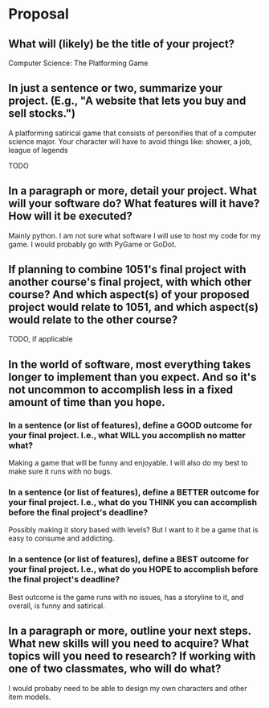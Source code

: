 # Proposal

## What will (likely) be the title of your project?
Computer Science: The Platforming Game

## In just a sentence or two, summarize your project. (E.g., "A website that lets you buy and sell stocks.")

A platforming satirical game that consists of personifies that of a computer science major. Your character will have to avoid things like: shower, a job, league of legends

TODO

## In a paragraph or more, detail your project. What will your software do? What features will it have? How will it be executed?

Mainly python. I am not sure what software I will use to host my code for my game. I would probably go with PyGame or GoDot.


## If planning to combine 1051's final project with another course's final project, with which other course? And which aspect(s) of your proposed project would relate to 1051, and which aspect(s) would relate to the other course?

TODO, if applicable


## In the world of software, most everything takes longer to implement than you expect. And so it's not uncommon to accomplish less in a fixed amount of time than you hope.

### In a sentence (or list of features), define a GOOD outcome for your final project. I.e., what WILL you accomplish no matter what?

Making a game that will be funny and enjoyable. I will also do my best to make sure it runs with no bugs.

### In a sentence (or list of features), define a BETTER outcome for your final project. I.e., what do you THINK you can accomplish before the final project's deadline?

Possibly making it story based with levels? But I want to it be a game that is easy to consume and addicting.

### In a sentence (or list of features), define a BEST outcome for your final project. I.e., what do you HOPE to accomplish before the final project's deadline?

Best outcome is the game runs with no issues, has a storyline to it, and overall, is funny and satirical.

## In a paragraph or more, outline your next steps. What new skills will you need to acquire? What topics will you need to research? If working with one of two classmates, who will do what?

I would probaby need to be able to design my own characters and other item models.
